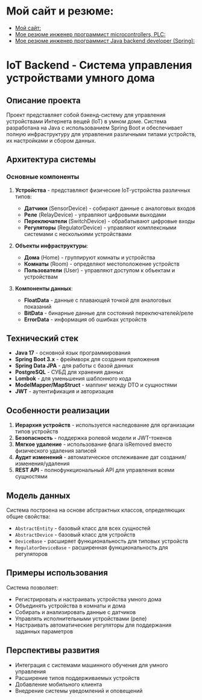 # Мой сайт и резюме:

- [Мой сайт:](https://technocom.site123.me/)
- [Мое резюме инженер программист microcontrollers, PLC:](https://innopolis.hh.ru/resume/782d86d5ff0e9487200039ed1f6f3373384b30)
- [Мое резюме инженер программист Java backend developer (Spring):](https://innopolis.hh.ru/resume/9e3b451aff03fd23830039ed1f496e79587649)

# IoT Backend - Система управления устройствами умного дома

## Описание проекта

Проект представляет собой бэкенд-систему для управления устройствами Интернета вещей (IoT) в умном доме. Система разработана на Java с использованием Spring Boot и обеспечивает полную инфраструктуру для управления различными типами устройств, их настройками и сбором данных.

## Архитектура системы

### Основные компоненты

1. **Устройства** - представляют физические IoT-устройства различных типов:
   - **Датчики** (SensorDevice) - собирают данные с аналоговых входов
   - **Реле** (RelayDevice) - управляют цифровыми выходами
   - **Переключатели** (SwitchDevice) - обрабатывают цифровые входы
   - **Регуляторы** (RegulatorDevice) - управляют комплексными системами с несколькими устройствами

2. **Объекты инфраструктуры**:
   - **Дома** (Home) - группируют комнаты и устройства
   - **Комнаты** (Room) - определяют местоположение устройств
   - **Пользователи** (User) - управляют доступом к объектам и устройствам

3. **Компоненты данных**:
   - **FloatData** - данные с плавающей точкой для аналоговых показаний
   - **BitData** - бинарные данные для состояний переключателей/реле
   - **ErrorData** - информация об ошибках устройств

## Технический стек

- **Java 17** - основной язык программирования
- **Spring Boot 3.x** - фреймворк для создания приложения
- **Spring Data JPA** - для работы с базой данных
- **PostgreSQL** - СУБД для хранения данных
- **Lombok** - для уменьшения шаблонного кода
- **ModelMapper/MapStruct** - маппинг между DTO и сущностями
- **JWT** - аутентификация и авторизация

## Особенности реализации

1. **Иерархия устройств** - используется наследование для организации типов устройств
2. **Безопасность** - поддержка ролевой модели и JWT-токенов
3. **Мягкое удаление** - использование флага isRemoved вместо физического удаления записей
4. **Аудит изменений** - автоматическое отслеживание дат создания/изменения/удаления
5. **REST API** - полнофункциональный API для управления всеми сущностями

## Модель данных

Система построена на основе абстрактных классов, определяющих общие свойства:
- `AbstractEntity` - базовый класс для всех сущностей
- `AbstractDevice` - базовый класс для устройств
- `DeviceBase` - расширяет функциональность для типовых устройств
- `RegulatorDeviceBase` - расширенная функциональность для регуляторов

## Примеры использования

Система позволяет:
- Регистрировать и настраивать устройства умного дома
- Объединять устройства в комнаты и дома
- Собирать и анализировать данные с датчиков
- Управлять исполнительными устройствами (реле)
- Настраивать автоматические регуляторы для поддержания заданных параметров

## Перспективы развития

- Интеграция с системами машинного обучения для умного управления
- Расширение типов поддерживаемых устройств
- Добавление мобильного клиента
- Внедрение системы уведомлений и оповещений

